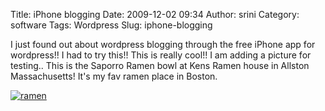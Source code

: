 Title: iPhone blogging
Date: 2009-12-02 09:34
Author: srini
Category: software
Tags: Wordpress
Slug: iphone-blogging

I just found out about wordpress blogging through the free iPhone app
for wordpress!! I had to try this!! This is really cool!! I am adding a
picture for testing.. This is the Saporro Ramen bowl at Kens Ramen house
in Allston Massachusetts! It's my fav ramen place in Boston.

[![ramen]({filename}/wp-content/uploads/2009/12/p_1600_1200_B116D204-55C5-459F-A3AC-1747C855756E.jpeg)]({filename}/wp-content/uploads/2009/12/p_1600_1200_B116D204-55C5-459F-A3AC-1747C855756E.jpeg)


